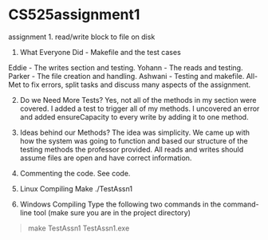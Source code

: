 # CS525assignment1
assignment 1. read/write block to file on disk

1. What Everyone Did - Makefile and the test cases

Eddie - The writes section and testing.
Yohann - The reads and testing.
Parker - The file creation and handling.
Ashwani - Testing and makefile.
All- Met to fix errors, split tasks and discuss many aspects of the assignment.

2. Do we Need More Tests?
Yes, not all of the methods in my section were covered. I added a test to trigger all of my methods.
I uncovered an error and added ensureCapacity to every write by adding it to one method.

3. Ideas behind our Methods?
The idea was simplicity. We came up with how the system was going to function and based our structure of the
testing methods the professor provided. All reads and writes should assume files are open and
have correct information.

4. Commenting the code. See code.

5. Linux Compiling
Make
./TestAssn1

6. Windows Compiling
Type the following two commands in the command-line tool (make sure you are in the project directory)
>make TestAssn1
>TestAssn1.exe
